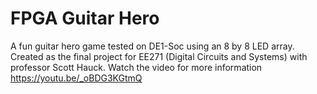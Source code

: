 # FPGA Guitar Hero

A fun guitar hero game tested on DE1-Soc using an 8 by 8 LED array. Created as the final project for EE271 (Digital Circuits and Systems) with professor Scott Hauck. Watch the video for more information https://youtu.be/_oBDG3KGtmQ 
